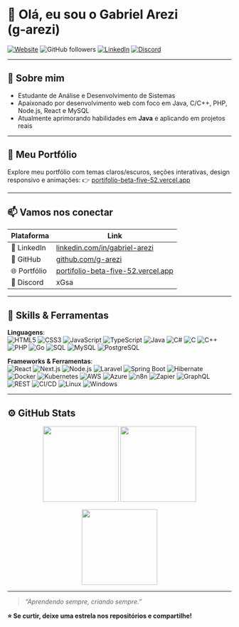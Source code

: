 # 👋 Olá, eu sou o Gabriel Arezi (g‑arezi)

[![Website](https://img.shields.io/badge/Portfolio-Online-blue?logo=vercel)](https://portifolio-beta-five-52.vercel.app/)
![GitHub followers](https://img.shields.io/github/followers/g-arezi?label=Seguidores&style=social)
[![LinkedIn](https://img.shields.io/badge/LinkedIn-Connect-blue?logo=linkedin)](https://www.linkedin.com/in/gabriel-arezi)
[![Discord](https://img.shields.io/badge/Discord-xGsa-7289DA?logo=discord)](https://discordapp.com/users/xGsa)

---

## 🌱 Sobre mim  
- Estudante de Análise e Desenvolvimento de Sistemas  
- Apaixonado por desenvolvimento web com foco em Java, C/C++, PHP, Node.js, React e MySQL  
- Atualmente aprimorando habilidades em **Java** e aplicando em projetos reais  

---


## 💼 Meu Portfólio  

Explore meu portfólio com temas claros/escuros, seções interativas, design responsivo e animações:
👉 [portifolio-beta-five-52.vercel.app](https://portifolio-beta-five-52.vercel.app/)

---
## 📫 Vamos nos conectar

| Plataforma | Link |
|---|---|
| 💼 LinkedIn | [linkedin.com/in/gabriel-arezi](https://www.linkedin.com/in/gabriel-arezi) |
| 🧠 GitHub | [github.com/g-arezi](https://github.com/g-arezi) |
| 🌐 Portfólio | [portifolio-beta-five-52.vercel.app](https://portifolio-beta-five-52.vercel.app/) |
| 💬 Discord | xGsa |

---

## 🚀 Skills & Ferramentas

**Linguagens**:  
![HTML5](https://img.shields.io/badge/HTML5-E34F26?style=for-the-badge&logo=html5&logoColor=white)
![CSS3](https://img.shields.io/badge/CSS3-1572B6?style=for-the-badge&logo=css3&logoColor=white)
![JavaScript](https://img.shields.io/badge/JavaScript-F7DF1E?style=for-the-badge&logo=javascript&logoColor=black)
![TypeScript](https://img.shields.io/badge/TypeScript-3178C6?style=for-the-badge&logo=typescript&logoColor=white)
![Java](https://img.shields.io/badge/Java-red?style=for-the-badge&logo=java&logoColor=white)
![C#](https://img.shields.io/badge/C%23-239120?style=for-the-badge&logo=c-sharp&logoColor=white)
![C](https://img.shields.io/badge/C-00599C?style=for-the-badge&logo=c&logoColor=white)
![C++](https://img.shields.io/badge/C++-00599C?style=for-the-badge&logo=cplusplus&logoColor=white)
![PHP](https://img.shields.io/badge/PHP-777BB4?style=for-the-badge&logo=php&logoColor=white)
![Go](https://img.shields.io/badge/Go-00ADD8?style=for-the-badge&logo=go&logoColor=white)
![SQL](https://img.shields.io/badge/SQL-003B57?style=for-the-badge&logo=sqlite&logoColor=white)
![MySQL](https://img.shields.io/badge/MySQL-005C84?style=for-the-badge&logo=mysql&logoColor=white)
![PostgreSQL](https://img.shields.io/badge/Postgres-31648A?style=for-the-badge&logo=postgresql&logoColor=white)

**Frameworks & Ferramentas**:  
![React](https://img.shields.io/badge/React-20232A?style=for-the-badge&logo=react&logoColor=61DAFB)
![Next.js](https://img.shields.io/badge/Next.js-000000?style=for-the-badge&logo=nextdotjs&logoColor=white)
![Node.js](https://img.shields.io/badge/Node.js-339933?style=for-the-badge&logo=nodedotjs&logoColor=white)
![Laravel](https://img.shields.io/badge/Laravel-red?style=for-the-badge&logo=laravel&logoColor=white)
![Spring Boot](https://img.shields.io/badge/SpringBoot-6DB33F?style=for-the-badge&logo=spring&logoColor=white)
![Hibernate](https://img.shields.io/badge/Hibernate-59666C?style=for-the-badge&logo=hibernate&logoColor=white)
![Docker](https://img.shields.io/badge/Docker-2496ED?style=for-the-badge&logo=docker&logoColor=white)
![Kubernetes](https://img.shields.io/badge/Kubernetes-326CE5?style=for-the-badge&logo=kubernetes&logoColor=white)
![AWS](https://img.shields.io/badge/AWS-232F3E?style=for-the-badge&logo=amazonaws&logoColor=white)
![Azure](https://img.shields.io/badge/Azure-0078D4?style=for-the-badge&logo=microsoft-azure&logoColor=white)
![n8n](https://img.shields.io/badge/n8n-000000?style=for-the-badge&logo=n8n&logoColor=white)
![Zapier](https://img.shields.io/badge/Zapier-FF4A00?style=for-the-badge&logo=zapier&logoColor=white)
![GraphQL](https://img.shields.io/badge/GraphQL-E10098?style=for-the-badge&logo=graphql&logoColor=white)
![REST](https://img.shields.io/badge/REST-6DB33F?style=for-the-badge&logo=rest&logoColor=white)
![CI/CD](https://img.shields.io/badge/CI%2FCD-blue?style=for-the-badge&logo=githubactions&logoColor=white)
![Linux](https://img.shields.io/badge/Linux-FCC624?style=for-the-badge&logo=linux&logoColor=black)
![Windows](https://img.shields.io/badge/Windows-0078D6?style=for-the-badge&logo=windows&logoColor=white)

---
## ⚙️ GitHub Stats 

<p align="center">
  <img src="https://github-readme-stats.vercel.app/api?username=g-arezi&show_icons=true&theme=radical" height="170">
  <img src="https://github-readme-stats.vercel.app/api/top-langs/?username=g-arezi&layout=compact&theme=radical" height="170">
</p>

<p align="center">
  <img src="https://github-readme-streak-stats.herokuapp.com/?user=g-arezi&theme=radical" height="170">
</p>

---

> *“Aprendendo sempre, criando sempre.”*

**⭐ Se curtir, deixe uma estrela nos repositórios e compartilhe!**
